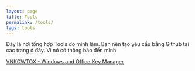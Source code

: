 ```yaml
---
layout: page
title: Tools
permalink: /tools/
tags: tools
---
```


Đây là nơi tổng hợp Tools do mình làm. Bạn nên tạo yêu cầu bằng Github tại các trang ở đây. Vì nó có thông báo đến mình.


[VNKOWTOX - Windows and Office Key Manager](https://levandong.com/projects/2021/01/13/VNKOWTOX-Windows-Office-Key-Manager/)

